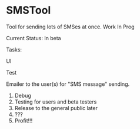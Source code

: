 # SMSTool
Tool for sending lots of SMSes at once. Work In Prog

Current Status: In beta 

Tasks: <p/>
UI <p/>
Test <p/>
Emailer to the user(s) for "SMS message" sending.

1. Debug
2. Testing for users and beta testers
3. Release to the general public later
4. ???
5. Profit!!!


